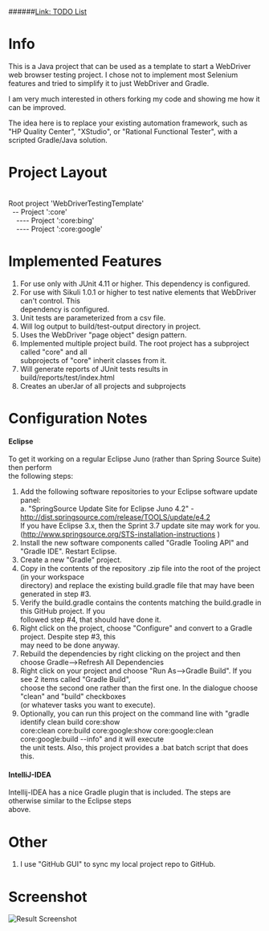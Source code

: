 ######<a href="http://github.com/djangofan/WebDriverTestingTemplate/blob/master/TODO.md">Link: TODO List</a>

# Info

This is a Java project that can be used as a template to start a WebDriver web browser testing project.  I chose not to implement most Selenium features and tried to simplify it to just WebDriver and Gradle.

I am very much interested in others forking my code and showing me how it can be improved.

The idea here is to replace your existing automation framework, such as "HP Quality Center", "XStudio", or "Rational Functional Tester", with a scripted Gradle/Java solution.

# Project Layout
<br/>
 Root project 'WebDriverTestingTemplate'<br/>
 &nbsp;&nbsp;-- Project ':core'<br/>
 &nbsp;&nbsp;&nbsp;&nbsp;---- Project ':core:bing'<br/>
 &nbsp;&nbsp;&nbsp;&nbsp;---- Project ':core:google'<br/>

# Implemented Features

1. For use only with JUnit 4.11 or higher.  This dependency is configured.
2. For use with Sikuli 1.0.1 or higher to test native elements that WebDriver can't control.  This <br/>
   dependency is configured.
3. Unit tests are parameterized from a csv file.
4. Will log output to build/test-output directory in project.
5. Uses the WebDriver "page object" design pattern.
6. Implemented multiple project build.  The root project has a subproject called "core" and all <br/>
   subprojects of "core" inherit classes from it.
7. Will generate reports of JUnit tests results in build/reports/test/index.html
8. Creates an uberJar of all projects and subprojects


# Configuration Notes

#### Eclipse
To get it working on a regular Eclipse Juno (rather than Spring Source Suite) then perform <br/>
the following steps: 
 
1. Add the following software repositories to your Eclipse software update panel:<br/>
    a. "SpringSource Update Site for Eclipse Juno 4.2" - http://dist.springsource.com/release/TOOLS/update/e4.2 <br/>
   If you have Eclipse 3.x, then the Sprint 3.7 update site may work for you.  <br/>
   (http://www.springsource.org/STS-installation-instructions )
2. Install the new software components called "Gradle Tooling API" and "Gradle IDE". Restart Eclipse. <br/> 
3. Create a new "Gradle" project.  <br/>
4. Copy in the contents of the repository .zip file into the root of the project (in your workspace <br/>
   directory) and replace the existing build.gradle file that may have been generated in step #3. <br/>
5. Verify the build.gradle contains the contents matching the build.gradle in this GitHub project.   If you <br/>
   followed step #4, that should have done it. <br/>
6. Right click on the project, choose "Configure" and convert to a Gradle project. Despite step #3, this <br/>
   may need to be done anyway. <br/>
7. Rebuild the dependencies by right clicking on the project and then choose Gradle-->Refresh All Dependencies <br/>
8. Right click on your project and choose "Run As-->Gradle Build".  If you see 2 items called "Gradle Build", <br/>
   choose the second one rather than the first one.  In the dialogue choose "clean" and "build" checkboxes <br/>
  (or whatever tasks you want to execute).
9. Optionally, you can run this project on the command line with "gradle identify clean build core:show <br/>
   core:clean core:build core:google:show core:google:clean core:google:build --info" and it will execute <br/>
   the unit tests.  Also, this project provides a .bat batch script that does this.

#### IntelliJ-IDEA
Intellij-IDEA has a nice Gradle plugin that is included.  The steps are otherwise similar to the Eclipse steps<br/>
above.

# Other
1. I use "GitHub GUI" to sync my local project repo to GitHub.  

# Screenshot
![Result Screenshot](https://github.com/djangofan/WebDriverTestingTemplate/blob/master/SampleResult.png)

